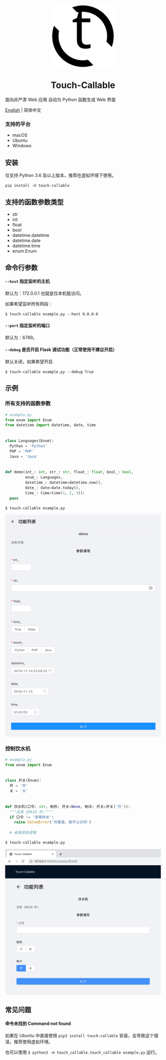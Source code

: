 <p align="center">
  <img width="200" src="./touch-callable.svg">
</p>

<h1 align="center">Touch-Callable</h1>

面向非严肃 Web 应用
自动为 Python 函数生成 Web 界面

[English](./README.md) | 简体中文

### 支持的平台

- macOS
- Ubuntu
- Windows

## 安装

仅支持 Python 3.6 及以上版本，推荐在虚拟环境下使用。

`pip install -U touch-callable`

## 支持的函数参数类型

- str
- int
- float
- bool
- datetime.datetime
- datetime.date
- datetime.time
- enum.Enum

## 命令行参数

#### `--host` 指定监听的主机

默认为：172.0.0.1 也就是仅本机能访问。

如果希望监听所有网段：

`$ touch-callable example.py --host 0.0.0.0`

#### `--port` 指定监听的端口

默认为：6789。

#### `--debug` 是否开启 Flask 调试功能（正常使用不建议开启）

默认关闭，如果希望开启

`$ touch-callable example.py --debug True`

## 示例

### 所有支持的函数参数

```python
# example.py
from enum import Enum
from datetime import datetime, date, time


class Languages(Enum):
  Python = 'Python'
  PHP = 'PHP'
  Java = 'Java'


def demo(int_: int, str_: str, float_: float, bool_: bool,
         enum_: Languages,
         datetime_: datetime=datetime.now(),
         date_: date=date.today(),
         time_: time=time(1, 2, 3)):
  pass
```

`$ touch-callable example.py`

![demo](./demo_all_args.png)

### 控制饮水机

```python
# example.py
from enum import Enum


class 开关(Enum):
  开 = '开'
  关 = '关'


def 饮水机(口令: str, 制热: 开关=None, 制冷: 开关=开关('开')):
  """这是 20618 的！"""
  if 口令 != '多喝热水':
    raise ValueError('你是谁，我不认识你')

  # 省略具体逻辑
```

`$ touch-callable example.py`

![demo](./demo_control_water_dispenser.png)

## 常见问题

#### 命令未找到 Command not found

如果在 Ubuntu 中直接使用 `pip3 install touch-callable` 安装，会导致这个错误，推荐使用虚拟环境。

也可以使用 `$ python3 -m touch_callable.touch_callable example.py` 运行。



